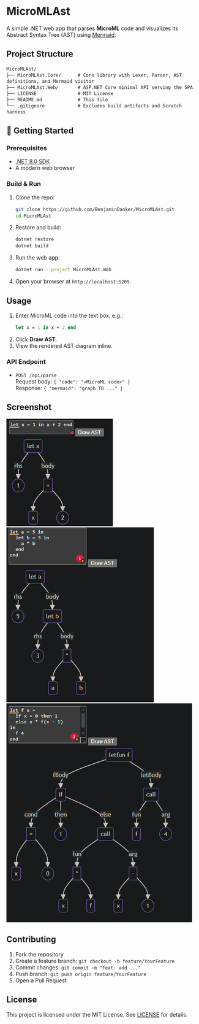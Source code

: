 # MicroMLAst

A simple .NET web app that parses **MicroML** code and visualizes its Abstract Syntax Tree (AST) using [Mermaid](https://mermaid-js.github.io/).

## Project Structure

```
MicroMLAst/
├── MicroMLAst.Core/      # Core library with Lexer, Parser, AST definitions, and Mermaid visitor
├── MicroMLAst.Web/       # ASP.NET Core minimal API serving the SPA
├── LICENSE               # MIT License
├── README.md             # This file
└── .gitignore            # Excludes build artifacts and Scratch harness
```

## 🚀 Getting Started

### Prerequisites
- [.NET 8.0 SDK](https://dotnet.microsoft.com/download)
- A modern web browser

### Build & Run

1. Clone the repo:
   ```bash
   git clone https://github.com/BenjaminDanker/MicroMLAst.git
   cd MicroMLAst
   ```
2. Restore and build:
   ```bash
   dotnet restore
   dotnet build
   ```
3. Run the web app:
   ```bash
   dotnet run --project MicroMLAst.Web
   ```
4. Open your browser at `http://localhost:5209`.

## Usage

1. Enter MicroML code into the text box, e.g.:
   ```ml
   let x = 1 in x + 2 end
   ```
2. Click **Draw AST**.
3. View the rendered AST diagram inline.

### API Endpoint

- `POST /api/parse`  
  Request body: `{ "code": "<MicroML code>" }`  
  Response: `{ "mermaid": "graph TD ..." }`

## Screenshot

![AST Screenshot](screenshots/ast1.png)
![AST Screenshot](screenshots/ast2.png)
![AST Screenshot](screenshots/ast3.png)

## Contributing

1. Fork the repository  
2. Create a feature branch: `git checkout -b feature/YourFeature`  
3. Commit changes: `git commit -m "feat: add ..."`  
4. Push branch: `git push origin feature/YourFeature`  
5. Open a Pull Request

## License

This project is licensed under the MIT License. See [LICENSE](LICENSE) for details.
